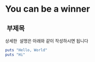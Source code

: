 # You can be a winner

##  부제목
상세한  설명은 아래와 같이 작성하시면 됩니다 


```ruby
puts "Hello, World"
puts "Hi"
```
